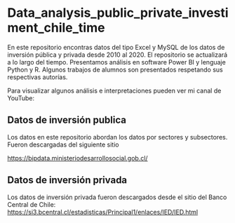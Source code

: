# Data_analysis_public_private_investiment_chile_time

En este repositorio encontras datos del tipo Excel y MySQL de los datos de inversión pública y privada
desde $2010$ al $2020$. El repositorio se actualizará a lo largo del tiempo. Presentamos análisis en 
software Power BI y lenguaje Python y R. Algunos trabajos de alumnos son presentados respetando sus respectivas autorías. 

Para visualizar algunos análisis e interpretaciones pueden ver mi canal de YouTube:
## Datos de inversión publica

Los datos en este repositorio abordan los datos por sectores y subsectores. Fueron descargadas del siguiente   sitio

https://bipdata.ministeriodesarrollosocial.gob.cl/

## Datos de inversión privada

Los datos de inversión privada fueron descargados desde el sitio del Banco Central de Chile: https://si3.bcentral.cl/estadisticas/Principal1/enlaces/IED/IED.html

